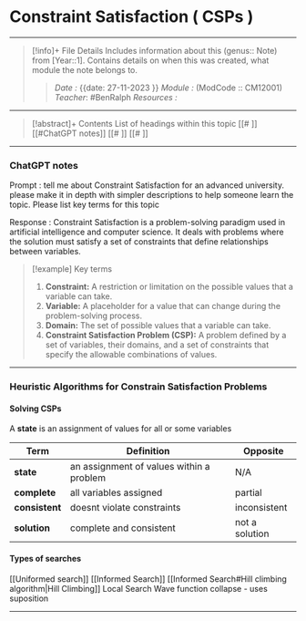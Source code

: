 # Constraint Satisfaction ( CSPs )
---
> [!info]+ File Details
> Includes information about this (genus:: Note) from [Year::1]. Contains details on when this was created, what module the note belongs to.
> > *Date :* {{date: 27-11-2023 }}
> > *Module :* (ModCode :: CM12001)
> > *Teacher*: #BenRalph 
> > *Resources :*

---
> [!abstract]+ Contents
> List of headings within this topic
> [[# ]]  [[#ChatGPT notes]]
> [[# ]]
> [[# ]]
> 
--- 
### ChatGPT notes 

Prompt : tell me about Constraint Satisfaction for an advanced university. please make it in depth with simpler descriptions to help someone learn the topic. Please list key terms for this topic

Response : Constraint Satisfaction is a problem-solving paradigm used in artificial intelligence and computer science. It deals with problems where the solution must satisfy a set of constraints that define relationships between variables.

> [!example] Key terms
> 1. **Constraint:** A restriction or limitation on the possible values that a variable can take.
> 2. **Variable:** A placeholder for a value that can change during the problem-solving process.
> 3. **Domain:** The set of possible values that a variable can take.
> 4. **Constraint Satisfaction Problem (CSP):** A problem defined by a set of variables, their domains, and a set of constraints that specify the allowable combinations of values.

--- 

### Heuristic Algorithms for Constrain Satisfaction Problems

#### Solving CSPs 

A **state** is an assignment of values for all or some variables

| **Term**       | **Definition** | **Opposite** |
| ---------- | ---------- | -------- |
| **state**      |   an assignment of values within a problem       | N/A         |
| **complete**   |   all variables assigned       | partial         |
| **consistent** |      doesnt violate constraints      |    inconsistent      |
| **solution**   |       complete and consistent | not a solution        |
#### Types of searches

[[Uniformed search]]
[[Informed Search]]
[[Informed Search#Hill climbing algorithm|Hill Climbing]]
Local Search
Wave function collapse - uses suposition

---